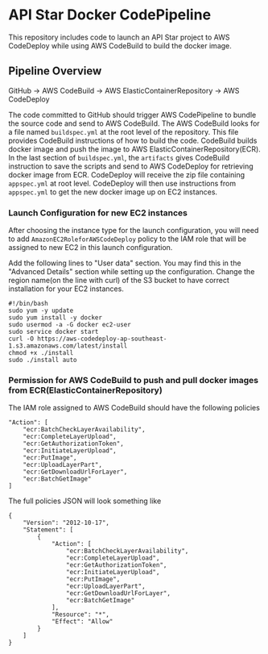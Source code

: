 # API Star Docker CodePipeline
This repository includes code to launch an API Star project to AWS CodeDeploy while using AWS CodeBuild to build the docker image.

## Pipeline Overview
GitHub -> AWS CodeBuild -> AWS ElasticContainerRepository -> AWS CodeDeploy

The code committed to GitHub should trigger AWS CodePipeline to bundle the source code and send to AWS CodeBuild. The AWS CodeBuild looks for a file named `buildspec.yml` at the root level of the repository. This file provides CodeBuild instructions of how to build the code. CodeBuild builds docker image and push the image to AWS ElasticContainerRepository(ECR). In the last section of `buildspec.yml`, the `artifacts` gives CodeBuild instruction to save the scripts and send to AWS CodeDeploy for retrieving docker image from ECR. CodeDeploy will receive the zip file containing `appspec.yml` at root level. CodeDeploy will then use instructions from `appspec.yml` to get the new docker image up on EC2 instances.

### Launch Configuration for new EC2 instances
After choosing the instance type for the launch configuration, you will need to add `AmazonEC2RoleforAWSCodeDeploy` policy to the IAM role that will be assigned to new EC2 in this launch configuration.

Add the following lines to "User data" section. You may find this in the "Advanced Details" section while setting up the configuration. Change the region name(on the line with curl) of the S3 bucket to have correct installation for your EC2 instances.
```
#!/bin/bash
sudo yum -y update
sudo yum install -y docker
sudo usermod -a -G docker ec2-user
sudo service docker start
curl -O https://aws-codedeploy-ap-southeast-1.s3.amazonaws.com/latest/install
chmod +x ./install
sudo ./install auto
```

### Permission for AWS CodeBuild to push and pull docker images from ECR(ElasticContainerRepository)
The IAM role assigned to AWS CodeBuild should have the following policies
```
"Action": [
    "ecr:BatchCheckLayerAvailability",
    "ecr:CompleteLayerUpload",
    "ecr:GetAuthorizationToken",
    "ecr:InitiateLayerUpload",
    "ecr:PutImage",
    "ecr:UploadLayerPart",
    "ecr:GetDownloadUrlForLayer",
    "ecr:BatchGetImage"
]
```
The full policies JSON will look something like
```
{
    "Version": "2012-10-17",
    "Statement": [
        {
            "Action": [
                "ecr:BatchCheckLayerAvailability",
                "ecr:CompleteLayerUpload",
                "ecr:GetAuthorizationToken",
                "ecr:InitiateLayerUpload",
                "ecr:PutImage",
                "ecr:UploadLayerPart",
                "ecr:GetDownloadUrlForLayer",
                "ecr:BatchGetImage"
            ],
            "Resource": "*",
            "Effect": "Allow"
        }
    ]
}
```
